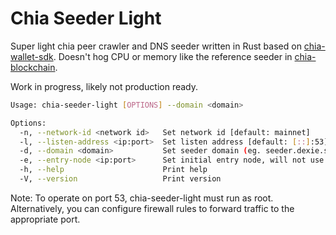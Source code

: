 # Chia Seeder Light

Super light chia peer crawler and DNS seeder written in Rust based on [chia-wallet-sdk](https://github.com/xch-dev/chia-wallet-sdk). Doesn't hog CPU or memory like the reference seeder in [chia-blockchain](https://github.com/Chia-Network/chia-blockchain).

Work in progress, likely not production ready.

```bash
Usage: chia-seeder-light [OPTIONS] --domain <domain>

Options:
  -n, --network-id <network id>   Set network id [default: mainnet]
  -l, --listen-address <ip:port>  Set listen address [default: [::]:53]
  -d, --domain <domain>           Set seeder domain (eg. seeder.dexie.space.), Important: must end with a dot
  -e, --entry-node <ip:port>      Set initial entry node, will not use DNS to find peers (eg. 203.0.113.23:8444)
  -h, --help                      Print help
  -V, --version                   Print version
```

Note: To operate on port 53, chia-seeder-light must run as root. Alternatively, you can configure firewall rules to forward traffic to the appropriate port.

